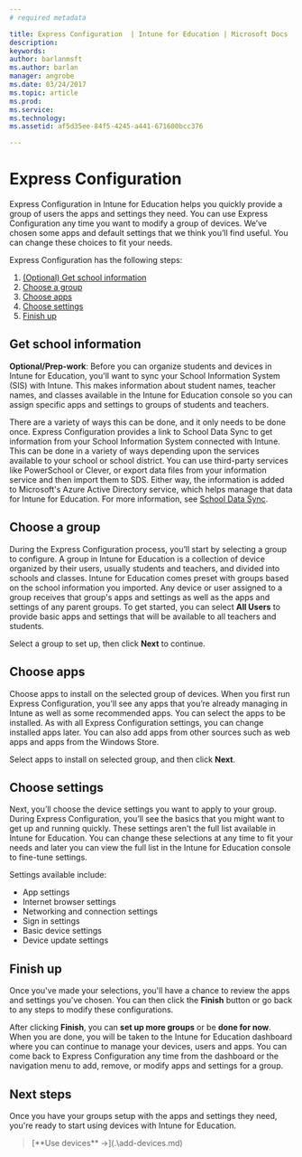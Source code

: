 ```yaml
---
# required metadata

title: Express Configuration  | Intune for Education | Microsoft Docs
description:
keywords:
author: barlanmsft
ms.author: barlan
manager: angrobe
ms.date: 03/24/2017
ms.topic: article
ms.prod:
ms.service:
ms.technology:
ms.assetid: af5d35ee-84f5-4245-a441-671600bcc376

---
```


# Express Configuration

Express Configuration in Intune for Education helps you quickly provide a group of users the apps and settings they need. You can use Express Configuration any time you want to modify a group of devices. We’ve chosen some apps and default settings that we think you’ll find useful. You can change these choices to fit your needs.

Express Configuration has the following steps:
  1. [(Optional) Get school information](#get-school-information)
  2. [Choose a group](#choose-a-group)
  3. [Choose apps](#choose-apps)
  4. [Choose settings](#choose-settings)
  5. [Finish up](#finish-up)

## Get school information

**Optional/Prep-work**: Before you can organize students and devices in Intune for Education, you'll want to sync your School Information System (SIS) with Intune. This makes information about student names, teacher names, and classes available in the Intune for Education console so you can assign specific apps and settings to groups of students and teachers.

There are a variety of ways this can be done, and it only needs to be done once. Express Configuration provides a link to School Data Sync to get information from your School Information System connected with Intune. This can be done in a variety of ways depending upon the services available to your school or school district.  You can use third-party services like PowerSchool or Clever, or export data files from your information service and then import them to SDS. Either way, the information is added to Microsoft's Azure Active Directory service, which helps manage that data for Intune for Education. For more information, see [School Data Sync](get-started/school-data-sync.md).

## Choose a group

During the Express Configuration process, you’ll start by selecting a group to configure.  A group in Intune for Education is a collection of device organized by their users, usually students and teachers, and divided into schools and classes. Intune for Education comes preset with groups based on the school information you imported. Any device or user assigned to a group receives that group's apps and settings as well as the apps and settings of any parent groups. To get started, you can select **All Users** to provide basic apps and settings that will be available to all teachers and students.

Select a group to set up, then click **Next** to continue.

## Choose apps

Choose apps to install on the selected group of devices. When you first run Express Configuration, you'll see any apps that you’re already managing in Intune as well as some recommended apps. You can select the apps to be installed. As with all Express Configuration settings, you can change installed apps later. You can also add apps from other sources such as web apps and apps from the Windows Store.

Select apps to install on selected group, and then click **Next**.

## Choose settings

Next, you’ll choose the device settings you want to apply to your group. During Express Configuration, you’ll see the basics that you might want to get up and running quickly. These settings aren't the full list available in Intune for Education. You can change these selections at any time to fit your needs and later you can view the full list in the Intune for Education console to fine-tune settings.

Settings available include:
- App settings
- Internet browser settings
- Networking and connection settings
- Sign in settings
- Basic device settings
- Device update settings

## Finish up

Once you've made your selections, you'll have a chance to review the apps and settings you've chosen. You can then click the **Finish** button or go back to any steps to modify these configurations.

After clicking **Finish**, you can **set up more groups** or be **done for now**. When you are done, you will be taken to the Intune for Education dashboard where you can continue to manage your devices, users and apps. You can come back to Express Configuration any time from the dashboard or the navigation menu to add, remove, or modify apps and settings for a group.

## Next steps

Once you have your groups setup with the apps and settings they need, you're ready to start using devices with Intune for Education.



><!-- [&larr; **Add apps**](.\add-apps.md) -->     [**Use devices** &rarr;](.\add-devices.md)
